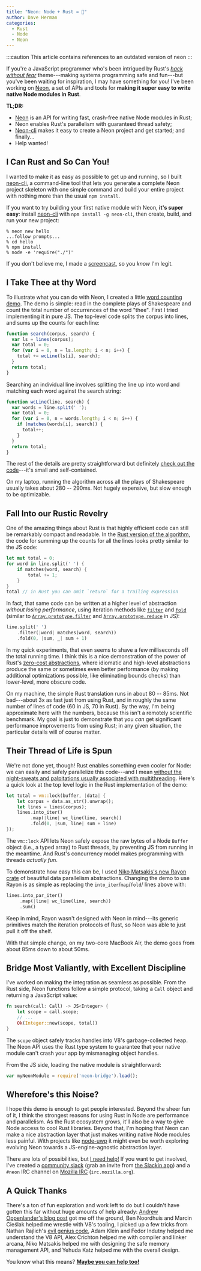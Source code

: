 ```yaml
---
title: "Neon: Node + Rust = 💖"
author: Dave Herman
categories:
  - Rust
  - Node
  - Neon
---
```


:::caution
This article contains references to an outdated version of neon
:::

If you're a JavaScript programmer who's been intrigued by Rust's [_hack without fear_](http://blog.rust-lang.org/2015/08/14/Next-year.html) theme---making systems programming safe and fun---but you've been waiting for inspiration, I may have something for you! I've been working on [Neon](https://github.com/dherman/neon), a set of APIs and tools for **making it super easy to write native Node modules in Rust**.

<!--more-->

**TL;DR:**

  * [Neon](https://github.com/dherman/neon) is an API for writing fast, crash-free native Node modules in Rust;
  * Neon enables Rust's parallelism with guaranteed thread safety;
  * [Neon-cli](https://github.com/dherman/neon-cli) makes it easy to create a Neon project and get started; and finally...
  * Help wanted!

## I Can Rust and So Can You!

I wanted to make it as easy as possible to get up and running, so I built [neon-cli](https://github.com/dherman/neon-cli), a command-line tool that lets you generate a complete Neon project skeleton with one simple command and build your entire project with nothing more than the usual `npm install`.

If you want to try building your first native module with Neon, **it's super easy**: install [neon-cli](https://github.com/dherman/neon-cli) with `npm install -g neon-cli`, then create, build, and run your new project:

```
% neon new hello
...follow prompts...
% cd hello
% npm install
% node -e 'require("./")'
```

If you don't believe me, I made a [screencast](https://raw.githubusercontent.com/dherman/neon-cli/master/screencast.gif), so you _know_ I'm legit.

## I Take Thee at thy Word

To illustrate what you can do with Neon, I created a little [word counting demo](https://github.com/dherman/wc-demo). The demo is simple: read in the complete plays of Shakespeare and count the total number of occurrences of the word "thee". First I tried implementing it in pure JS. The top-level code splits the corpus into lines, and sums up the counts for each line:

```javascript
function search(corpus, search) {
  var ls = lines(corpus);
  var total = 0;
  for (var i = 0, n = ls.length; i < n; i++) {
    total += wcLine(ls[i], search);
  }
  return total;
}
```

Searching an individual line involves splitting the line up into word and matching each word against the search string:

```javascript
function wcLine(line, search) {
  var words = line.split(' ');
  var total = 0;
  for (var i = 0, n = words.length; i < n; i++) {
    if (matches(words[i], search)) {
      total++;
    }
  }
  return total;
}
```

The rest of the details are pretty straightforward but definitely [check out the code](https://github.com/dherman/wc-demo/blob/master/lib/search.js)---it's small and self-contained.

On my laptop, running the algorithm across all the plays of Shakespeare usually takes about 280 -- 290ms. Not hugely expensive, but slow enough to be optimizable.

## Fall Into our Rustic Revelry

One of the amazing things about Rust is that highly efficient code can still be remarkably compact and readable. In the [Rust version of the algorithm](https://github.com/neon-bindings/examples/blob/master/word-counting/native/src/lib.rs), the code for summing up the counts for all the lines looks pretty similar to the JS code:

```rust
let mut total = 0;
for word in line.split(' ') {
    if matches(word, search) {
        total += 1;
    }
}
total // in Rust you can omit `return` for a trailing expression
```

In fact, that same code can be written at a higher level of abstraction _without losing performance_, using iteration methods like [`filter`](http://doc.rust-lang.org/std/iter/trait.Iterator.html#method.filter) and [`fold`](http://doc.rust-lang.org/std/iter/trait.Iterator.html#method.fold) (similar to [`Array.prototype.filter`](https://developer.mozilla.org/en-US/docs/Web/JavaScript/Reference/Global_Objects/Array/filter) and [`Array.prototype.reduce`](https://developer.mozilla.org/en-US/docs/Web/JavaScript/Reference/Global_Objects/Array/Reduce) in JS):

```rust
line.split(' ')
    .filter(|word| matches(word, search))
    .fold(0, |sum, _| sum + 1)
```

In my quick experiments, that even seems to shave a few milliseconds off the total running time. I think this is a nice demonstration of the power of Rust's [zero-cost abstractions](http://blog.rust-lang.org/2015/05/11/traits.html), where idiomatic and high-level abstractions produce the same or sometimes even better performance (by making additional optimizations possible, like eliminating bounds checks) than lower-level, more obscure code.

On my machine, the simple Rust translation runs in about 80 -- 85ms. Not bad---about 3x as fast just from using Rust, and in roughly the same number of lines of code (60 in JS, 70 in Rust). By the way, I'm being approximate here with the numbers, because this isn't a remotely scientific benchmark. My goal is just to demonstrate that you _can_ get significant performance improvements from using Rust; in any given situation, the particular details will of course matter.

## Their Thread of Life is Spun

We're not done yet, though! Rust enables something even cooler for Node: we can easily and safely parallelize this code---and I mean [without the night-sweats and palpitations usually associated with multithreading](http://blog.rust-lang.org/2015/04/10/Fearless-Concurrency.html). Here's a quick look at the top level logic in the Rust implementation of the demo:

```rust
let total = vm::lock(buffer, |data| {
    let corpus = data.as_str().unwrap();
    let lines = lines(corpus);
    lines.into_iter()
         .map(|line| wc_line(line, search))
         .fold(0, |sum, line| sum + line)
});
```

The `vm::lock` API lets Neon safely expose the raw bytes of a Node `Buffer` object (i.e., a typed array) to Rust threads, by preventing JS from running in the meantime. And Rust's concurrency model makes programming with threads _actually fun_.

To demonstrate how easy this can be, I used [Niko Matsakis's new Rayon crate](http://smallcultfollowing.com/babysteps/blog/2015/12/18/rayon-data-parallelism-in-rust/) of beautiful data parallelism abstractions. Changing the demo to use Rayon is as simple as replacing the `into_iter`/`map`/`fold`/ lines above with:

```rust
lines.into_par_iter()
     .map(|line| wc_line(line, search))
     .sum()
```

Keep in mind, Rayon wasn't designed with Neon in mind---its generic primitives match the iteration protocols of Rust, so Neon was able to just pull it off the shelf.

With that simple change, on my two-core MacBook Air, the demo goes from about 85ms down to about 50ms.

## Bridge Most Valiantly, with Excellent Discipline

I've worked on making the integration as seamless as possible. From the Rust side, Neon functions follow a simple protocol, taking a `Call` object and returning a JavaScript value:

```rust
fn search(call: Call) -> JS<Integer> {
    let scope = call.scope;
    // ...
    Ok(Integer::new(scope, total))
}
```

The `scope` object safely tracks handles into V8's garbage-collected heap. The Neon API uses the Rust type system to guarantee that your native module can't crash your app by mismanaging object handles.

From the JS side, loading the native module is straightforward:

```javascript
var myNeonModule = require('neon-bridge').load();
```

## Wherefore's this Noise?

I hope this demo is enough to get people interested. Beyond the sheer fun of it, I think the strongest reasons for using Rust in Node are performance and parallelism. As the Rust ecosystem grows, it'll also be a way to give Node access to cool Rust libraries. Beyond that, I'm hoping that Neon can make a nice abstraction layer that just makes writing native Node modules less painful. With projects like [node-uwp](https://github.com/microsoft/node-uwp) it might even be worth exploring evolving Neon towards a JS-engine-agnostic abstraction layer.

There are lots of possibilities, but [I need help!](https://github.com/dherman/neon) If you want to get involved, I've created a [community slack](http://rustbridge.slack.com) (grab an invite from [the Slackin app](https://rust-bindings-slackin.herokuapp.com)) and a `#neon` IRC channel on [Mozilla IRC](https://wiki.mozilla.org/IRC) (`irc.mozilla.org`).

## A Quick Thanks

There's a ton of fun exploration and work left to do but I couldn't have gotten this far without huge amounts of help already: [Andrew Oppenlander's blog post](https://github.com/oppenlander/oppenlanderme/blob/master/public/articles/rust-ffi.md) got me off the ground, Ben Noordhuis and Marcin Cieślak helped me wrestle with V8's tooling, I picked up a few tricks from Nathan Rajlich's [evil genius code](https://github.com/TooTallNate/node-bindings/blob/master/bindings.js), Adam Klein and Fedor Indutny helped me understand the V8 API, Alex Crichton helped me with compiler and linker arcana, Niko Matsakis helped me with designing the safe memory management API, and Yehuda Katz helped me with the overall design.

You know what this means? [**Maybe you can help too!**](https://github.com/dherman/neon)
